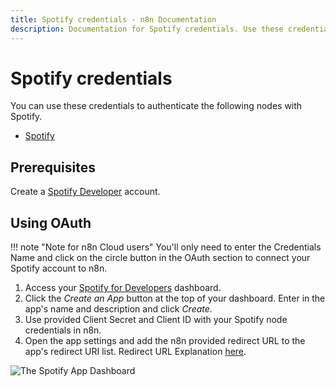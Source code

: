 ```yaml
---
title: Spotify credentials - n8n Documentation
description: Documentation for Spotify credentials. Use these credentials to authenticate Spotify in n8n, a workflow automation platform.
---
```


# Spotify credentials

You can use these credentials to authenticate the following nodes with Spotify.

- [Spotify](/integrations/builtin/app-nodes/n8n-nodes-base.spotify/)


## Prerequisites

Create a [Spotify Developer](https://developer.spotify.com/dashboard/login) account.

## Using OAuth

!!! note "Note for n8n Cloud users"
    You'll only need to enter the Credentials Name and click on the circle button in the OAuth section to connect your Spotify account to n8n.


1. Access your [Spotify for Developers](https://developer.spotify.com/dashboard/login) dashboard.
2. Click the *Create an App* button at the top of your dashboard. Enter in the app's name and description and click *Create*.
3. Use provided Client Secret and Client ID with your Spotify node credentials in n8n.
4. Open the app settings and add the n8n provided redirect URL to the app's redirect URI list. Redirect URL Explanation [here](/).

![The Spotify App Dashboard](/_images/integrations/builtin/credentials/spotify/dashboard.gif)

